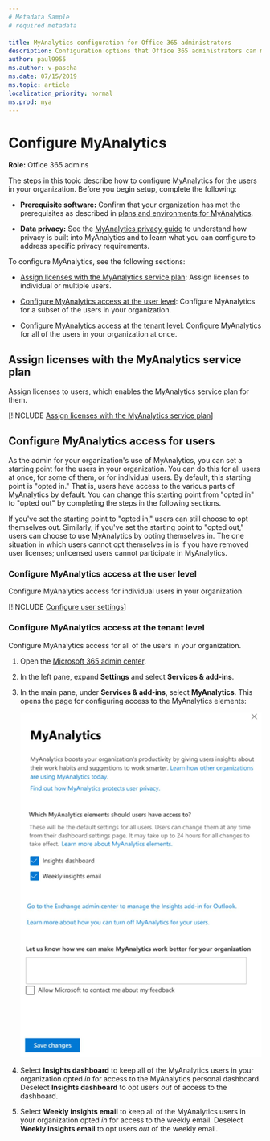 ```yaml
---
# Metadata Sample
# required metadata

title: MyAnalytics configuration for Office 365 administrators
description: Configuration options that Office 365 administrators can make for MyAnalytics users
author: paul9955
ms.author: v-pascha
ms.date: 07/15/2019
ms.topic: article
localization_priority: normal 
ms.prod: mya
---
```


# Configure MyAnalytics

**Role:** Office 365 admins

The steps in this topic describe how to configure MyAnalytics for the users in your organization. Before you begin setup, complete the following:

 * **Prerequisite software:** Confirm that your organization has met the prerequisites as described in [plans and environments for MyAnalytics](../Overview/plans-environments.md).

 * **Data privacy:** See the [MyAnalytics privacy guide](../Overview/Privacy-Guide.md) to understand how privacy is built into MyAnalytics and to learn what you can configure to address specific privacy requirements.

To configure MyAnalytics, see the following sections:

 * [Assign licenses with the MyAnalytics service plan](#assign-licenses-with-the-myanalytics-service-plan): Assign licenses to individual or multiple users.

 * [Configure MyAnalytics access at the user level](#configure-myanalytics-access-at-the-user-level): Configure MyAnalytics for a subset of the users in your organization.

 * [Configure MyAnalytics access at the tenant level](#configure-myanalytics-access-at-the-tenant-level): Configure MyAnalytics for all of the users in your organization at once.  

## Assign licenses with the MyAnalytics service plan

Assign licenses to users, which enables the MyAnalytics service plan for them.

[!INCLUDE [Assign licenses with the MyAnalytics service plan](../setup/assign-licenses.md)]

## Configure MyAnalytics access for users

As the admin for your organization's use of MyAnalytics, you can set a starting point for the users in your organization. You can do this for all users at once, for some of them, or for individual users. By default, this starting point is "opted in." That is, users have access to the various parts of MyAnalytics by default. You can change this starting point from "opted in" to "opted out" by completing the steps in the following sections. 

If you've set the starting point to "opted in," users can still choose to opt themselves out. Similarly, if you've set the starting point to "opted out," users can choose to use MyAnalytics by opting themselves in. The one situation in which users cannot opt themselves in is if you have removed user licenses; unlicensed users cannot participate in MyAnalytics. 

### Configure MyAnalytics access at the user level

Configure MyAnalytics access for individual users in your organization. 

[!INCLUDE [Configure user settings](../setup/configure-mya-user-settings.md)]  

### Configure MyAnalytics access at the tenant level

Configure MyAnalytics access for all of the users in your organization. 

1. Open the [Microsoft 365 admin center](https://admin.microsoft.com/Adminportal).
2. In the left pane, expand **Settings** and select **Services & add-ins**. 
3. In the main pane, under **Services & add-ins**, select **MyAnalytics**. This opens the page for configuring access to the MyAnalytics elements: 

   ![Select visibility](../../images/mya/setup/assign-mya-access-2-65-80.png)

4. Select **Insights dashboard** to keep all of the MyAnalytics users in your organization opted _in_ for access to the MyAnalytics personal dashboard. Deselect **Insights dashboard** to opt users _out_ of access to the dashboard. 
5. Select **Weekly insights email** to keep all of the MyAnalytics users in your organization opted _in_ for access to the weekly email. Deselect **Weekly insights email** to opt users _out_ of the weekly email.  









